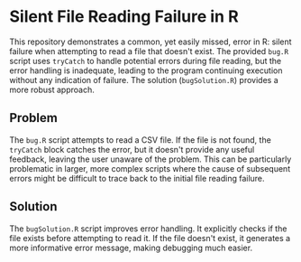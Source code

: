 # Silent File Reading Failure in R

This repository demonstrates a common, yet easily missed, error in R: silent failure when attempting to read a file that doesn't exist.  The provided `bug.R` script uses `tryCatch` to handle potential errors during file reading, but the error handling is inadequate, leading to the program continuing execution without any indication of failure.  The solution (`bugSolution.R`) provides a more robust approach.

## Problem

The `bug.R` script attempts to read a CSV file. If the file is not found, the `tryCatch` block catches the error, but it doesn't provide any useful feedback, leaving the user unaware of the problem.  This can be particularly problematic in larger, more complex scripts where the cause of subsequent errors might be difficult to trace back to the initial file reading failure. 

## Solution

The `bugSolution.R` script improves error handling. It explicitly checks if the file exists before attempting to read it.  If the file doesn't exist, it generates a more informative error message, making debugging much easier.